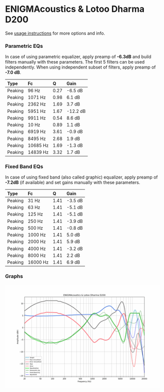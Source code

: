 # ENIGMAcoustics & Lotoo Dharma D200
See [usage instructions](https://github.com/jaakkopasanen/AutoEq#usage) for more options and info.

### Parametric EQs
In case of using parametric equalizer, apply preamp of **-6.3dB** and build filters manually
with these parameters. The first 5 filters can be used independently.
When using independent subset of filters, apply preamp of **-7.0 dB**.

| Type    | Fc       |    Q | Gain     |
|:--------|:---------|:-----|:---------|
| Peaking | 96 Hz    | 0.27 | -6.5 dB  |
| Peaking | 1071 Hz  | 0.98 | 6.1 dB   |
| Peaking | 2362 Hz  | 1.69 | 3.7 dB   |
| Peaking | 5951 Hz  | 1.67 | -12.2 dB |
| Peaking | 9911 Hz  | 0.54 | 8.6 dB   |
| Peaking | 10 Hz    | 0.89 | 1.1 dB   |
| Peaking | 6919 Hz  | 3.61 | -0.9 dB  |
| Peaking | 8495 Hz  | 2.68 | 1.9 dB   |
| Peaking | 10685 Hz | 1.69 | -1.3 dB  |
| Peaking | 14839 Hz | 3.32 | 1.7 dB   |

### Fixed Band EQs
In case of using fixed band (also called graphic) equalizer, apply preamp of **-7.2dB**
(if available) and set gains manually with these parameters.

| Type    | Fc       |    Q | Gain    |
|:--------|:---------|:-----|:--------|
| Peaking | 31 Hz    | 1.41 | -3.5 dB |
| Peaking | 63 Hz    | 1.41 | -5.1 dB |
| Peaking | 125 Hz   | 1.41 | -5.1 dB |
| Peaking | 250 Hz   | 1.41 | -3.9 dB |
| Peaking | 500 Hz   | 1.41 | -0.8 dB |
| Peaking | 1000 Hz  | 1.41 | 5.0 dB  |
| Peaking | 2000 Hz  | 1.41 | 5.9 dB  |
| Peaking | 4000 Hz  | 1.41 | -3.2 dB |
| Peaking | 8000 Hz  | 1.41 | 2.2 dB  |
| Peaking | 16000 Hz | 1.41 | 6.9 dB  |

### Graphs
![](./ENIGMAcoustics%20&%20Lotoo%20Dharma%20D200.png)